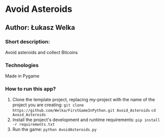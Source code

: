 # Avoid Asteroids
## Author: Łukasz Welka

### Short description:

Avoid asteroids and collect Bitcoins 

### Technologies

Made in Pygame

### How to run this app?
1. Clone the template project, replacing my-project with the name of the project you are creating: 
`git clone https://github.com/Welka/FirstGameInPython.git Avoid_Asteroids` 
`cd Avoid_Asteroids`
2. Install the project's development and runtime requirements: 
`pip install -r requirements.txt`
3. Run the game:
`python AvoidAsteroids.py`
